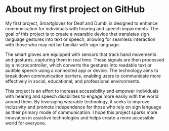# About my first project on GitHub
My first project, Smartgloves for Deaf and Dumb, is designed to enhance communication for individuals with hearing and speech impairments. The goal of this project is to create a wearable device that translates sign language gestures into text or speech, allowing for seamless interaction with those who may not be familiar with sign language. 

The smart gloves are equipped with sensors that track hand movements and gestures, capturing them in real time. These signals are then processed by a microcontroller, which converts the gestures into readable text or audible speech using a connected app or device. The technology aims to break down communication barriers, enabling users to communicate more effectively in social, educational, and professional environments.

This project is an effort to increase accessibility and empower individuals with hearing and speech disabilities to engage more easily with the world around them. By leveraging wearable technology, it seeks to improve inclusivity and promote independence for those who rely on sign language as their primary mode of communication. I hope this project sparks more innovation in assistive technologies and helps create a more accessible world for everyone.
